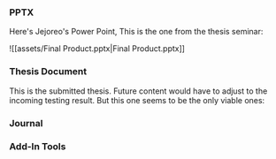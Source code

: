 
### PPTX
Here's Jejoreo's Power Point, This is the one from the thesis seminar:

![[assets/Final Product.pptx|Final Product.pptx]]

### Thesis Document
This is the submitted thesis. Future content would have to adjust to the incoming testing result. But this one seems to be the only viable ones:


### Journal




### Add-In Tools
